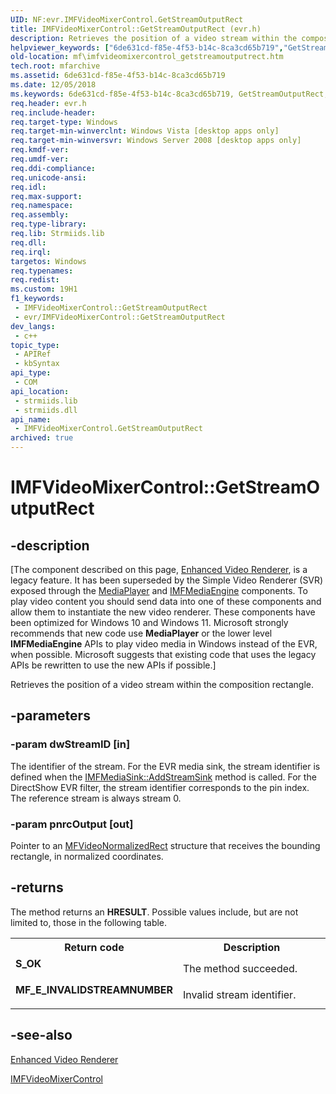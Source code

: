 ```yaml
---
UID: NF:evr.IMFVideoMixerControl.GetStreamOutputRect
title: IMFVideoMixerControl::GetStreamOutputRect (evr.h)
description: Retrieves the position of a video stream within the composition rectangle.
helpviewer_keywords: ["6de631cd-f85e-4f53-b14c-8ca3cd65b719","GetStreamOutputRect","GetStreamOutputRect method [Media Foundation]","GetStreamOutputRect method [Media Foundation]","IMFVideoMixerControl interface","IMFVideoMixerControl interface [Media Foundation]","GetStreamOutputRect method","IMFVideoMixerControl.GetStreamOutputRect","IMFVideoMixerControl::GetStreamOutputRect","evr/IMFVideoMixerControl::GetStreamOutputRect","mf.imfvideomixercontrol_getstreamoutputrect"]
old-location: mf\imfvideomixercontrol_getstreamoutputrect.htm
tech.root: mfarchive
ms.assetid: 6de631cd-f85e-4f53-b14c-8ca3cd65b719
ms.date: 12/05/2018
ms.keywords: 6de631cd-f85e-4f53-b14c-8ca3cd65b719, GetStreamOutputRect, GetStreamOutputRect method [Media Foundation], GetStreamOutputRect method [Media Foundation],IMFVideoMixerControl interface, IMFVideoMixerControl interface [Media Foundation],GetStreamOutputRect method, IMFVideoMixerControl.GetStreamOutputRect, IMFVideoMixerControl::GetStreamOutputRect, evr/IMFVideoMixerControl::GetStreamOutputRect, mf.imfvideomixercontrol_getstreamoutputrect
req.header: evr.h
req.include-header: 
req.target-type: Windows
req.target-min-winverclnt: Windows Vista [desktop apps only]
req.target-min-winversvr: Windows Server 2008 [desktop apps only]
req.kmdf-ver: 
req.umdf-ver: 
req.ddi-compliance: 
req.unicode-ansi: 
req.idl: 
req.max-support: 
req.namespace: 
req.assembly: 
req.type-library: 
req.lib: Strmiids.lib
req.dll: 
req.irql: 
targetos: Windows
req.typenames: 
req.redist: 
ms.custom: 19H1
f1_keywords:
 - IMFVideoMixerControl::GetStreamOutputRect
 - evr/IMFVideoMixerControl::GetStreamOutputRect
dev_langs:
 - c++
topic_type:
 - APIRef
 - kbSyntax
api_type:
 - COM
api_location:
 - strmiids.lib
 - strmiids.dll
api_name:
 - IMFVideoMixerControl.GetStreamOutputRect
archived: true
---
```


# IMFVideoMixerControl::GetStreamOutputRect


## -description

[The component described on this page, [Enhanced Video Renderer](/windows/win32/medfound/enhanced-video-renderer), is a legacy feature. It has been superseded by the Simple Video Renderer (SVR) exposed through the [MediaPlayer](/uwp/api/windows.media.playback.mediaplayer) and [IMFMediaEngine](/windows/win32/api/mfmediaengine/nn-mfmediaengine-imfmediaengine) components. To play video content you should send data into one of these components and allow them to instantiate the new video renderer.  These components have been optimized for Windows 10 and Windows 11. Microsoft strongly recommends that new code use **MediaPlayer** or the lower level **IMFMediaEngine** APIs to play video media in Windows instead of the EVR, when possible. Microsoft suggests that existing code that uses the legacy APIs be rewritten to use the new APIs if possible.]

Retrieves the position of a video stream within the composition rectangle.

## -parameters

### -param dwStreamID [in]

The identifier of the stream. For the EVR media sink, the stream identifier is defined when the <a href="/windows/desktop/api/mfidl/nf-mfidl-imfmediasink-addstreamsink">IMFMediaSink::AddStreamSink</a> method is called. For the DirectShow EVR filter, the stream identifier corresponds to the pin index. The reference stream is always stream 0.

### -param pnrcOutput [out]

Pointer to an <a href="/windows/desktop/api/evr/ns-evr-mfvideonormalizedrect">MFVideoNormalizedRect</a> structure that receives the bounding rectangle, in normalized coordinates.

## -returns

The method returns an <b>HRESULT</b>. Possible values include, but are not limited to, those in the following table.

<table>
<tr>
<th>Return code</th>
<th>Description</th>
</tr>
<tr>
<td width="40%">
<dl>
<dt><b>S_OK</b></dt>
</dl>
</td>
<td width="60%">
The method succeeded.

</td>
</tr>
<tr>
<td width="40%">
<dl>
<dt><b>MF_E_INVALIDSTREAMNUMBER</b></dt>
</dl>
</td>
<td width="60%">
Invalid stream identifier.

</td>
</tr>
</table>

## -see-also

<a href="/windows/desktop/medfound/enhanced-video-renderer">Enhanced Video Renderer</a>



<a href="/windows/desktop/api/evr/nn-evr-imfvideomixercontrol">IMFVideoMixerControl</a>
